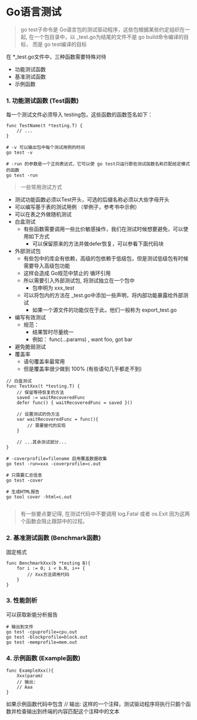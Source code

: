 Go语言测试
===


> go test子命令是 Go语言包的测试驱动程序，这些包根据某些约定组织在一起,
在一个包目录中，以 _test.go为结尾的文件不是 go build命令编译的目标，
而是 go test编译的目标

在 *_test.go文件中，三种函数需要特殊对待

- 功能测试函数
- 基准测试函数
- 示例函数

### 1. 功能测试函数 (Test函数)

每一个测试文件必须导入 testing包，这些函数的函数签名如下：
```
func TestName(t *testing.T) {
    // ...
}
```

```
# -v 可以输出包中每个测试用例的时间 
go test -v 

# -run 的参数是一个正则表达式，它可以使 go test只运行那些测试函数名称匹配给定模式的函数
go test -run

```

> 一些常用测试方式
- 测试功能函数必须以Test开头，可选的后缀名称必须以大些字母开头
- 可以编写基于表的测试用例 （举例子，参考书中示例）
- 可以在表之外做随机测试
- 白盒测试
    - 有些函数需要调用一些比价敏感操作，我们在测试时候想要避免，可以使用如下方式
        - 可以保留原来的方法并做defer恢复，可以参看下面代码块
- 外部测试包
    - 有些包中的库会有依赖，高级的包依赖于低级包，但是测试低级包有时候需要导入高级包功能
    - 这样会造成 Go规范中禁止的 循环引用
    - 所以需要引入外部测试包, 将测试独立在一个包中
        - 包申明为 xxx_test
    - 可以将包内的方法在 _test.go中添加一些声明，将内部功能暴露给外部测试
        - 如果一个源文件的功能仅在于此，他们一般称为 export_test.go
- 编写有效测试
    - 规范：
        - 结果暂时尽量统一
        - 例如： func(...params) , want foo, got bar
- 避免脆弱测试
- 覆盖率
    - 语句覆盖率最常用
    - 但是覆盖率很少做到 100% (有些语句几乎都走不到)
    
```
// 白盒测试
func TestXxx(t *testing.T) {
    // 保留等待恢复的方法
    saved := waitRecoveredFunc
    defer func() { waitRecoveredFunc = saved }()
    
    // 设置测试的伪方法
    var waitRecoveredFunc = func(){
        // 需要替代的实现
    }

    // ...其余测试部分...
}
```

```
# -coverprofile=filename 启用覆盖数据收集
go test -run=xxx -coverprofile=c.out

# 只需要汇总信息
go test -cover

# 生成HTML报告
go tool cover -html=c.out


```



> 有一些要点要记得, 在测试代码中不要调用 log.Fatal 或者 os.Exit
因为这两个函数会阻止跟踪中的过程。


### 2. 基准测试函数 (Benchmark函数)

固定格式
```
func BenchmarkXxx(b *testing B){
    for i := 0; i < b.N, i++ {
        // Xxx方法调用代码
    }
}

```

### 3. 性能剖析
可以获取新能分析报告
```
# 输出到文件
go test -cpuprofile=cpu.out
go test -blockprofile=block.out
go test -memprofile=mem.out

```


### 4. 示例函数 (Example函数)
```
func ExampleXxx(){
    Xxx(param)
    // 输出:
    // Aaa
}
```

如果示例函数代码中包含 // 输出: 这样的一个注释，测试驱动程序将执行只鹅个函数并检查输出到终端的内容匹配这个注释中的文本
